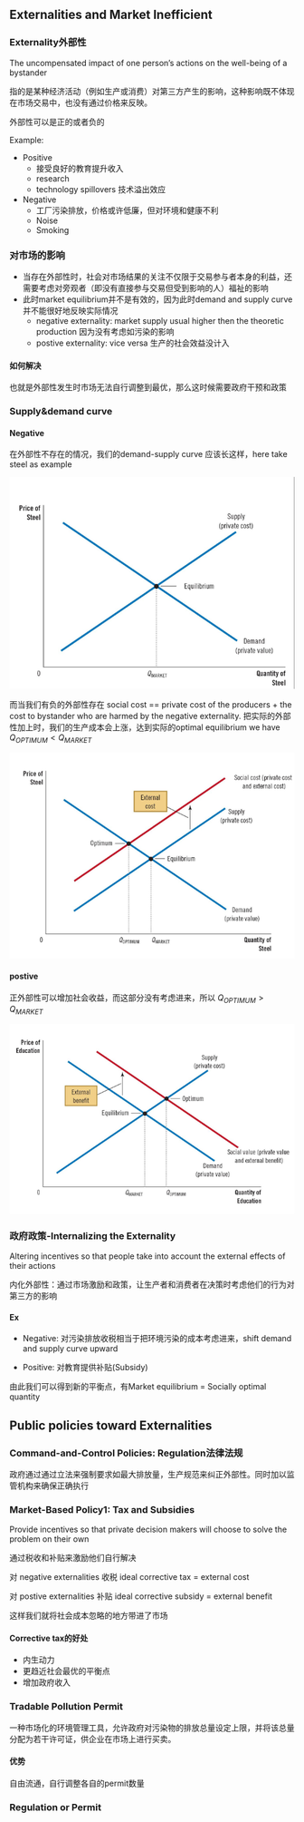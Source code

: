 ## Externalities and Market Inefficient

### Externality外部性

The uncompensated impact of one person’s actions on the well-being of a bystander

指的是某种经济活动（例如生产或消费）对第三方产生的影响，这种影响既不体现在市场交易中，也没有通过价格来反映。

外部性可以是正的或者负的

Example: 

* Positive
  * 接受良好的教育提升收入
  * research
  * technology spillovers 技术溢出效应
* Negative
  * 工厂污染排放，价格或许低廉，但对环境和健康不利
  * Noise
  * Smoking

### 对市场的影响

* 当存在外部性时，社会对市场结果的关注不仅限于交易参与者本身的利益，还需要考虑对旁观者（即没有直接参与交易但受到影响的人）福祉的影响
* 此时market equilibrium并不是有效的，因为此时demand and supply curve并不能很好地反映实际情况
  * negative externality: market supply usual higher then the theoretic production 因为没有考虑如污染的影响
  * postive externality: vice versa 生产的社会效益没计入

#### 如何解决

也就是外部性发生时市场无法自行调整到最优，那么这时候需要政府干预和政策

### Supply&demand curve

#### Negative

在外部性不存在的情况，我们的demand-supply curve 应该长这样，here take steel as example

![image-20241010092427980](assets/image-20241010092427980.png)

而当我们有负的外部性存在 social cost == private cost of the producers + the cost to bystander who are harmed by the negative externality. 把实际的外部性加上时，我们的生产成本会上涨，达到实际的optimal equilibrium 
we have $Q_{OPTIMUM} < Q_{MARKET}$ 

![image-20241010092511647](assets/image-20241010092511647.png)

#### postive

正外部性可以增加社会收益，而这部分没有考虑进来，所以  $Q_{OPTIMUM} > Q_{MARKET}$ 

![image-20241010094939954](assets/image-20241010094939954.png)

### 政府政策-Internalizing the Externality

Altering incentives so that people take into account the external effects of their actions

内化外部性：通过市场激励和政策，让生产者和消费者在决策时考虑他们的行为对第三方的影响

#### Ex

* Negative: 对污染排放收税相当于把环境污染的成本考虑进来，shift demand and supply curve upward

* Positive: 对教育提供补贴(Subsidy)

由此我们可以得到新的平衡点，有Market equilibrium = Socially optimal quantity 

## Public policies toward Externalities

### Command-and-Control Policies: Regulation法律法规

政府通过通过立法来强制要求如最大排放量，生产规范来纠正外部性。同时加以监管机构来确保正确执行

### Market-Based Policy1: Tax and Subsidies

Provide incentives so that private decision makers will choose to solve the problem on their own

通过税收和补贴来激励他们自行解决

对 negative externalities 收税 ideal corrective tax = external cost 

对 postive externalities 补贴 ideal corrective subsidy = external benefit

这样我们就将社会成本忽略的地方带进了市场

#### Corrective tax的好处

* 内生动力
* 更趋近社会最优的平衡点
* 增加政府收入

### Tradable Pollution Permit

一种市场化的环境管理工具，允许政府对污染物的排放总量设定上限，并将该总量分配为若干许可证，供企业在市场上进行买卖。

#### 优势

自由流通，自行调整各自的permit数量

### Regulation or Permit

